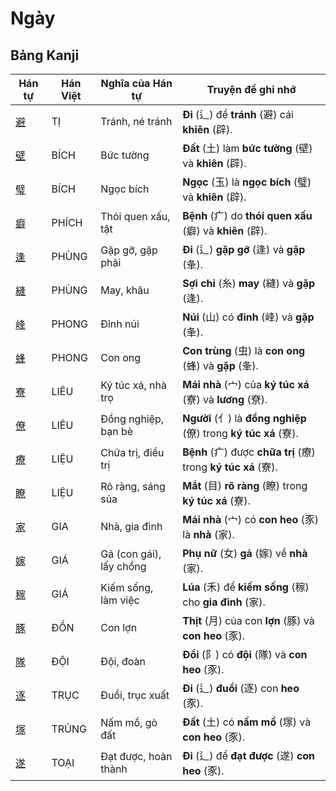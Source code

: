 # Ngày

## Bảng Kanji

| Hán tự | Hán Việt | Nghĩa của Hán tự | Truyện để ghi nhớ |
|---|---|---|---|
| [避](https://mazii.net/vi-VN/search/kanji/javi/%E9%81%BF) | TỊ | Tránh, né tránh | **Đi** (辶) để **tránh** (避) cái **khiên** (辟). |
| [壁](https://mazii.net/vi-VN/search/kanji/javi/%E5%A3%81) | BÍCH | Bức tường | **Đất** (土) làm **bức tường** (壁) và **khiên** (辟). |
| [璧](https://mazii.net/vi-VN/search/kanji/javi/%E7%92%A7) | BÍCH | Ngọc bích | **Ngọc** (玉) là **ngọc bích** (璧) và **khiên** (辟). |
| [癖](https://mazii.net/vi-VN/search/kanji/javi/%E7%99%96) | PHÍCH | Thói quen xấu, tật | **Bệnh** (疒) do **thói quen xấu** (癖) và **khiên** (辟). |
| [逢](https://mazii.net/vi-VN/search/kanji/javi/%E9%80%A2) | PHÙNG | Gặp gỡ, gặp phải | **Đi** (辶) **gặp gỡ** (逢) và **gặp** (夆). |
| [縫](https://mazii.net/vi-VN/search/kanji/javi/%E7%B8%AB) | PHÙNG | May, khâu | **Sợi chỉ** (糸) **may** (縫) và **gặp** (逢). |
| [峰](https://mazii.net/vi-VN/search/kanji/javi/%E5%B3%B0) | PHONG | Đỉnh núi | **Núi** (山) có **đỉnh** (峰) và **gặp** (夆). |
| [蜂](https://mazii.net/vi-VN/search/kanji/javi/%E8%9C%82) | PHONG | Con ong | **Con trùng** (虫) là **con ong** (蜂) và **gặp** (夆). |
| [寮](https://mazii.net/vi-VN/search/kanji/javi/%E5%AF%AE) | LIÊU | Ký túc xá, nhà trọ | **Mái nhà** (宀) của **ký túc xá** (寮) và **lương** (尞). |
| [僚](https://mazii.net/vi-VN/search/kanji/javi/%E5%83%9A) | LIÊU | Đồng nghiệp, bạn bè | **Người** (亻) là **đồng nghiệp** (僚) trong **ký túc xá** (寮). |
| [療](https://mazii.net/vi-VN/search/kanji/javi/%E7%99%82) | LIỆU | Chữa trị, điều trị | **Bệnh** (疒) được **chữa trị** (療) trong **ký túc xá** (寮). |
| [瞭](https://mazii.net/vi-VN/search/kanji/javi/%E7%9E%AD) | LIỆU | Rõ ràng, sáng sủa | **Mắt** (目) **rõ ràng** (瞭) trong **ký túc xá** (寮). |
| [家](https://mazii.net/vi-VN/search/kanji/javi/%E5%AE%B6) | GIA | Nhà, gia đình | **Mái nhà** (宀) có **con heo** (豕) là **nhà** (家). |
| [嫁](https://mazii.net/vi-VN/search/kanji/javi/%E5%AB%81) | GIÁ | Gả (con gái), lấy chồng | **Phụ nữ** (女) **gả** (嫁) về **nhà** (家). |
| [稼](https://mazii.net/vi-VN/search/kanji/javi/%E7%A8%BC) | GIÁ | Kiếm sống, làm việc | **Lúa** (禾) để **kiếm sống** (稼) cho **gia đình** (家). |
| [豚](https://mazii.net/vi-VN/search/kanji/javi/%E8%B1%9A) | ĐỒN | Con lợn | **Thịt** (月) của con **lợn** (豚) và **con heo** (豕). |
| [隊](https://mazii.net/vi-VN/search/kanji/javi/%E9%9A%8A) | ĐỘI | Đội, đoàn | **Đồi** (阝) có **đội** (隊) và **con heo** (豕). |
| [逐](https://mazii.net/vi-VN/search/kanji/javi/%E9%80%90) | TRỤC | Đuổi, trục xuất | **Đi** (辶) **đuổi** (逐) con **heo** (豕). |
| [塚](https://mazii.net/vi-VN/search/kanji/javi/%E5%A1%9A) | TRỦNG | Nấm mồ, gò đất | **Đất** (土) có **nấm mồ** (塚) và **con heo** (豕). |
| [遂](https://mazii.net/vi-VN/search/kanji/javi/%E9%81%82) | TOẠI | Đạt được, hoàn thành | **Đi** (辶) để **đạt được** (遂) **con heo** (豕). |


